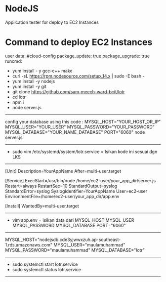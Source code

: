 # NodeJS
Appilcation tester for deploy to EC2 Instances

# Command to deploy EC2 Instances
user data:
#cloud-config
package_update: true
package_upgrade: true
runcmd:
- yum install - y gcc-c++ make
- curl -sL https://rpm.nodesource.com/setup_14.x | sudo -E bash -
- yum install -y nodejs
- yum install -y git
- git clone https://github.com/sam-meech-ward-bcit/lotr
- cd lotr
- npm i
- node server.js
_____________________________________________
config your database using this code :
MYSQL_HOST="YOUR_HOST_OR_IP" MYSQL_USER="YOUR_USER" MYSQL_PASSWORD="YOUR_PASSWORD" MYSQL_DATABASE="YOUR_NAME_DATABASE" PORT="6060" node server.js
_____________________________________________
- sudo vim /etc/systemd/system/lotr.service = Isikan kode ini sesuai dgn LKS
_____________________________________________
[Unit]
Description=YourAppName
After=multi-user.target

[Service]
ExecStart=/usr/bin/node /home/ec2-user/your_app_dir/server.js
Restart=always
RestartSec=10
StandardOutput=syslog
StandardError=syslog
SyslogIdentifier=YourAppName
User=ec2-user
EnvironmentFile=/home/ec2-user/your_app_dir/app.env

[Install]
WantedBy=multi-user.target
_____________________________________________
- vim app.env = isikan data dari MYSQL_HOST MYSQL_USER MYSQL_PASSWORD MYSQL_DATABASE PORT="6060"
_____________________________________________
MYSQL_HOST="nodejsdb.cde3yjwwxzuh.ap-southeast-1.rds.amazonaws.com" 
MYSQL_USER="maulamuhammad" 
MYSQL_PASSWORD="maulamuhammad" 
MYSQL_DATABASE="lotr" 
_____________________________________________
- sudo systemctl start lotr.service
- sudo systemctl status lotr.service
_____________________________________________

